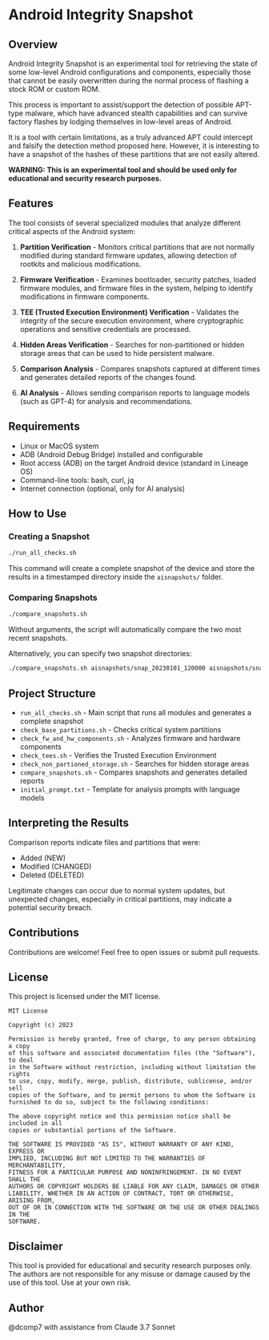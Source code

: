 # Android Integrity Snapshot 

## Overview

Android Integrity Snapshot is an experimental tool for retrieving the state of some low-level Android configurations and components, especially those that cannot be easily overwritten during the normal process of flashing a stock ROM or custom ROM.

This process is important to assist/support the detection of possible APT-type malware, which have advanced stealth capabilities and can survive factory flashes by lodging themselves in low-level areas of Android.

It is a tool with certain limitations, as a truly advanced APT could intercept and falsify the detection method proposed here. However, it is interesting to have a snapshot of the hashes of these partitions that are not easily altered.

**WARNING: This is an experimental tool and should be used only for educational and security research purposes.**

## Features

The tool consists of several specialized modules that analyze different critical aspects of the Android system:

1. **Partition Verification** - Monitors critical partitions that are not normally modified during standard firmware updates, allowing detection of rootkits and malicious modifications.

2. **Firmware Verification** - Examines bootloader, security patches, loaded firmware modules, and firmware files in the system, helping to identify modifications in firmware components.

3. **TEE (Trusted Execution Environment) Verification** - Validates the integrity of the secure execution environment, where cryptographic operations and sensitive credentials are processed.

4. **Hidden Areas Verification** - Searches for non-partitioned or hidden storage areas that can be used to hide persistent malware.

5. **Comparison Analysis** - Compares snapshots captured at different times and generates detailed reports of the changes found.

6. **AI Analysis** - Allows sending comparison reports to language models (such as GPT-4) for analysis and recommendations.

## Requirements

- Linux or MacOS system
- ADB (Android Debug Bridge) installed and configurable
- Root access (ADB) on the target Android device (standard in Lineage OS)
- Command-line tools: bash, curl, jq
- Internet connection (optional, only for AI analysis)

## How to Use

### Creating a Snapshot

```bash
./run_all_checks.sh
```

This command will create a complete snapshot of the device and store the results in a timestamped directory inside the `aisnapshots/` folder.

### Comparing Snapshots

```bash
./compare_snapshots.sh
```

Without arguments, the script will automatically compare the two most recent snapshots.

Alternatively, you can specify two snapshot directories:

```bash
./compare_snapshots.sh aisnapshots/snap_20230101_120000 aisnapshots/snap_20230102_120000
```

## Project Structure

- `run_all_checks.sh` - Main script that runs all modules and generates a complete snapshot
- `check_base_partitions.sh` - Checks critical system partitions
- `check_fw_and_hw_components.sh` - Analyzes firmware and hardware components
- `check_tees.sh` - Verifies the Trusted Execution Environment
- `check_non_partioned_storage.sh` - Searches for hidden storage areas
- `compare_snapshots.sh` - Compares snapshots and generates detailed reports
- `initial_prompt.txt` - Template for analysis prompts with language models

## Interpreting the Results

Comparison reports indicate files and partitions that were:
- Added (NEW)
- Modified (CHANGED)
- Deleted (DELETED)

Legitimate changes can occur due to normal system updates, but unexpected changes, especially in critical partitions, may indicate a potential security breach.

## Contributions

Contributions are welcome! Feel free to open issues or submit pull requests.

## License

This project is licensed under the MIT license.

```
MIT License

Copyright (c) 2023

Permission is hereby granted, free of charge, to any person obtaining a copy
of this software and associated documentation files (the "Software"), to deal
in the Software without restriction, including without limitation the rights
to use, copy, modify, merge, publish, distribute, sublicense, and/or sell
copies of the Software, and to permit persons to whom the Software is
furnished to do so, subject to the following conditions:

The above copyright notice and this permission notice shall be included in all
copies or substantial portions of the Software.

THE SOFTWARE IS PROVIDED "AS IS", WITHOUT WARRANTY OF ANY KIND, EXPRESS OR
IMPLIED, INCLUDING BUT NOT LIMITED TO THE WARRANTIES OF MERCHANTABILITY,
FITNESS FOR A PARTICULAR PURPOSE AND NONINFRINGEMENT. IN NO EVENT SHALL THE
AUTHORS OR COPYRIGHT HOLDERS BE LIABLE FOR ANY CLAIM, DAMAGES OR OTHER
LIABILITY, WHETHER IN AN ACTION OF CONTRACT, TORT OR OTHERWISE, ARISING FROM,
OUT OF OR IN CONNECTION WITH THE SOFTWARE OR THE USE OR OTHER DEALINGS IN THE
SOFTWARE.
```

## Disclaimer

This tool is provided for educational and security research purposes only. The authors are not responsible for any misuse or damage caused by the use of this tool. Use at your own risk.

## Author

@dcomp7 with assistance from Claude 3.7 Sonnet